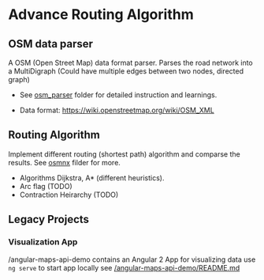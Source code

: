 # Advance Routing Algorithm

## OSM data parser

A OSM (Open Street Map) data format parser. Parses the road network into a MultiDigraph (Could have multiple edges between two nodes, directed graph)

* See [osm_parser](./osm_parser/README.md) folder for detailed instruction and learnings.

* Data format: https://wiki.openstreetmap.org/wiki/OSM_XML


## Routing Algorithm
Implement different routing (shortest path) algorithm and comparse the results.
See [osmnx](./osmnx/README.md) filder for more.

* Algorithms Dijkstra, A* (different heuristics).
* Arc flag (TODO)
* Contraction Heirarchy (TODO)



## Legacy Projects

### Visualization App

/angular-maps-api-demo contains an Angular 2 App for visualizing data
use `ng serve` to start app locally
see [/angular-maps-api-demo/README.md](./angular-maps-api-demo/README.md)
